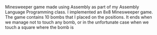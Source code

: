 Minesweeper game made using Assembly as part of my Assembly Language Programming class.
I implemented an 8x8 Minesweeper game.
The game contains 10 bombs that I placed on the positions.
It ends when we manage not to touch any bomb, or in the unfortunate case when we touch a square where the bomb is
